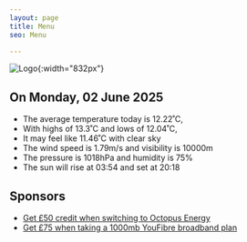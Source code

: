 ```yaml
---
layout: page
title: Menu
seo: Menu

---
```


![Logo](/images/logo.jpg){:width="832px"}

<!-- weather_marker starts -->
## On Monday, 02 June 2025

- The average temperature today is 12.22˚C,
- With highs of 13.3˚C and lows of 12.04˚C,
- It may feel like 11.46˚C with clear sky
- The wind speed is 1.79m/s and visibility is 10000m
- The pressure is 1018hPa and humidity is 75%
- The sun will rise at 03:54 and set at 20:18

<!-- weather_marker ends -->

## Sponsors

- [Get £50 credit when switching to Octopus Energy](https://bit.ly/3oD1nnS)
- [Get £75 when taking a 1000mb YouFibre broadband plan](https://aklam.io/91zWhU?)
